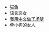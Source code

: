 - [猫鱼](https://book.douban.com/subject/36659710/)
- [语言恶女](https://book.douban.com/subject/36849451/)
- [我用中文做了场梦](https://book.douban.com/subject/36897362/)
- [牵小狗的女人](https://book.douban.com/subject/26879642/)
